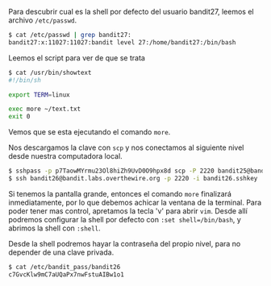 Para descubrir cual es la shell por defecto del usuario bandit27, leemos el
archivo `/etc/passwd`.

```bash
$ cat /etc/passwd | grep bandit27:
bandit27:x:11027:11027:bandit level 27:/home/bandit27:/bin/bash
```

Leemos el script para ver de que se trata

```bash
$ cat /usr/bin/showtext
#!/bin/sh

export TERM=linux

exec more ~/text.txt
exit 0
```

Vemos que se esta ejecutando el comando `more`. 

Nos descargamos la clave con `scp` y nos conectamos al siguiente nivel desde
nuestra computadora local.

```bash
$ sshpass -p p7TaowMYrmu23Ol8hiZh9UvD0O9hpx8d scp -P 2220 bandit25@bandit.labs.overthewire.org:bandit26.sshkey bandit26.sshkey
$ ssh bandit26@bandit.labs.overthewire.org -p 2220 -i bandit26.sshkey
```

Si tenemos la pantalla grande, entonces el comando `more` finalizará
inmediatamente, por lo que debemos achicar la ventana de la terminal. Para poder
tener mas control, apretamos la tecla 'v' para abrir `vim`. Desde allí podremos
configurar la shell por defecto con `:set shell=/bin/bash`, y abrimos la shell
con `:shell`.

Desde la shell podremos hayar la contraseña del propio nivel, para no depender
de una clave privada.

```bash
$ cat /etc/bandit_pass/bandit26
c7GvcKlw9mC7aUQaPx7nwFstuAIBw1o1
```

